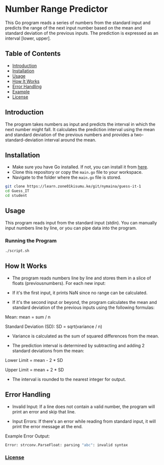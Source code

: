 # Number Range Predictor

This Go program reads a series of  numbers from the standard input and predicts the range of the next input number based on the mean and standard deviation of the previous inputs. The prediction is expressed as an interval [lower, upper].

## Table of Contents

- [Introduction](#introduction)
- [Installation](#installation)
- [Usage](#usage)
- [How It Works](#how-it-works)
- [Error Handling](#error-handling)
- [Example](#example)
- [License](#license)

## Introduction

The program takes  numbers as input and predicts the interval in which the next number might fall. It calculates the prediction interval using the mean and standard deviation of the previous numbers and provides a two-standard-deviation interval around the mean.

## Installation

- Make sure you have Go installed. If not, you can install it from [here](https://golang.org/doc/install).
- Clone this repository or copy the `main.go` file to your workspace.
- Navigate to the folder where the `main.go` file is stored.

```bash
git clone https://learn.zone01kisumu.ke/git/nymaina/guess-it-1
cd Guess_IT
cd student
```
## Usage
This program reads input from the standard input (stdin). You can manually input numbers line by line, or you can pipe data into the program.

### Running the Program

```bash
./script.sh
```
## How It Works

- The program reads numbers line by line and stores them in a slice of floats (previousnumbers). For each new input:
 - If it's the first input, it prints NaN since no range can be calculated.

- If it's the second input or beyond, the program calculates the mean and standard deviation of the previous inputs using the following formulas:

Mean: mean = sum / n

Standard Deviation (SD): SD = sqrt(variance / n)

-  Variance is calculated as the sum of squared differences from the mean.

- The prediction interval is determined by subtracting and adding 2 standard deviations from the mean:

 Lower Limit = mean - 2 * SD

 Upper Limit = mean + 2 * SD

- The interval is rounded to the nearest integer for output.

## Error Handling
 - Invalid Input: If a line does not contain a valid number, the program will print an error and skip that line. 

- Input Errors: If there's an error while reading from standard input, it will print the error message at the end.

Example Error Output:
```bash
Error: strconv.ParseFloat: parsing "abc": invalid syntax
```
### [License](/home/nymaina/Guess_it/LICENSE)
